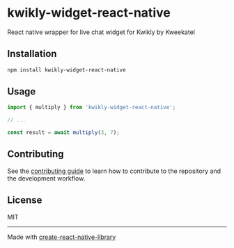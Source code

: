 # kwikly-widget-react-native

React native wrapper for live chat widget for Kwikly by Kweekatel

## Installation

```sh
npm install kwikly-widget-react-native
```

## Usage


```js
import { multiply } from 'kwikly-widget-react-native';

// ...

const result = await multiply(3, 7);
```


## Contributing

See the [contributing guide](CONTRIBUTING.md) to learn how to contribute to the repository and the development workflow.

## License

MIT

---

Made with [create-react-native-library](https://github.com/callstack/react-native-builder-bob)
